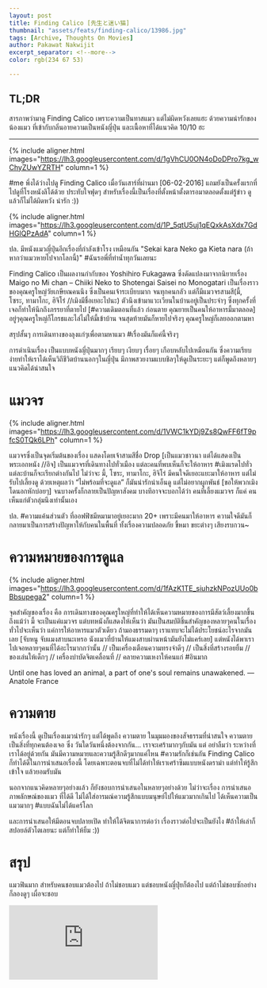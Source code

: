 ```yaml
---
layout: post
title: Finding Calico [先生と迷い猫]
thumbnail: "assets/feats/finding-calico/13986.jpg"
tags: [Archive, Thoughts On Movies]
author: Pakawat Nakwijit
excerpt_separator: <!--more-->
color: rgb(234 67 53)

---
```


## TL;DR
สารภาพว่ามาดู Finding Calico เพราะความเป็นทาสแมว แต่ไม่ผิดหวังเลยแฮะ ด้วยความน่ารักของน้องแมว ที่เข้ากับกลิ่นอายความเป็นหนังญี่ปุ่น และเนื้อหาที่ได้แนวคิด 10/10 ฮะ
<!--more-->

----------------
{% include aligner.html images="https://lh3.googleusercontent.com/d/1gVhCU0ON4oDoDPro7kg_wChyZUwYZRTH" column=1 %}

<span class="tag-en">#me</span> พึ่งได้ว่างไปดู Finding Calico เมื่อวันเสาร์ที่ผ่านมา [06-02-2016] แถมยังเป็นครั้งแรกที่ไปดูที่โรงหนังลิโด้ด้วย ประทับใจฟุดๆ สำหรับเรื่องนี้เป็นเรื่องที่ตั้งหน้าตั้งตารอมาตลอดตั้งแต่รู้ข่าว ดูแล้วก็ไม่ได้ผิดหวัง น่ารัก :))

{% include aligner.html images="https://lh3.googleusercontent.com/d/1P_5qtU5uj1qEQxkAsXdx7GdHGlQPzAdA" column=1 %}

ปล. มีหนังแมวญี่ปุ่นอีกเรื่องที่กำลังเข้าโรง เหมือนกัน "Sekai kara Neko ga Kieta nara (ถ้าหากว่าแมวหายไปจากโลกนี้)" <span class="tag-en"><span class="tag-en">#ฉันรอพี่ที่ท่าน้ำทุกวันเลยนะ</span></span>

Finding Calico เป็นผลงานกำกับของ Yoshihiro Fukagawa ซึ่งดัดแปลงมาจากนิยายเรื่อง Maigo no Mi chan – Chiiki Neko to Shotengai Saisei no Monogatari เป็นเรื่องราวของคุณครูใหญ่วัยเกษียณคนนึง ซึ่งเป็นคนเจ้าระเบียบมาก จนทุกคนกลัว แต่ก็มีแมวจรสามสี(มี้, โซระ, ทามาโกะ, ฮิจิโร่ //เมิงมีชื่อเยอะไปนะ) ตัวนึงเข้ามาแวะเวียนในบ้านอยู่เป็นประจำๆ ซึ่งทุกครั้งที่เจอก็ทำให้นึกถึงภรรยาที่ตายไป [<span class="tag-en"><span class="tag-en">#ความเดิมตอนที่แล้ว</span></span> ก่อนตาย คุณยายเป็นคนให้อาหารมี้มาตลอด] อยู่ๆคุณครูใหญ่ก็โกรธและไล่ไม่ให้มี้เข้าบ้าน จนสุดท้ายมันก็หายไปจริงๆ คุณครูใหญ่ก็เลยออกตามหา

สรุปสั้นๆ การเดินทางของลุงแก่ๆเพื่อตามหาแมว <span class="tag-en"><span class="tag-en">#เรื่องมันก็แค่นี้จริงๆ</span></span>

การดำเนินเรื่อง เป็นแบบหนังญี่ปุ่นมากๆ เรียบๆ เงียบๆ เรื่อยๆ เกือบหลับไปเหมือนกัน ซึ่งความเรียบง่ายทำให้เราได้เห็นวิถีชีวิตบ้านนอกๆในญี่ปุ่น มีภาพสวยงามแบบชิลๆให้ดูเป็นระยะๆ แต่ก็พูดถึงหลายๆแนวคิดได้น่าสนใจ


# แมวจร

{% include aligner.html images="https://lh3.googleusercontent.com/d/1VWC1kYDj9Zs8QwFF6fT9pfcS0TQk6LPh" column=1 %}

แมวจรซึ่งเป็นจุดเริ่มต้นของเรื่อง แสดงโดยเจ้าสามสีชื่อ Drop [เป็นแมวชาวนา แต่ได้แสดงเป็นพระเอกหนัง //อิจ] เป็นแมวจรที่เดินทางไปทั่วเมือง แต่ละคนที่พบเห็นก็จะให้อาหาร <span class="tag-en"><span class="tag-en">#เมิงแรดไปทั่ว</span></span> แต่ละบ้านก็จะเรียกต่างกันไป ไม่ว่าจะ มี้, โซระ, ทามาโกะ, ฮิจิโร่ มีคนใจดีเยอะแยะมาให้อาหาร แต่ไม่รับไปเลี้ยงดู ด้วยเหตุผลว่า “ไม่พร้อมที่จะดูแล” ก็มันน่ารักน่าเอ็นดู แต่ไม่อยากผูกพันธ์ [ขอให้พวกเมิง โดนอกหักบ่อยๆ] จนบางครั้งก็กลายเป็นปัญหาสังคม บางทีอาจจะบอกได้ว่า คนที่เลี้ยงแมวจร ก็แค่ คนเห็นแก่ตัวกลุ่มนึงเท่านั้นเอง

ปล. <span class="tag-en"><span class="tag-en">#ความแค้นส่วนตัว</span></span> ที่ออฟฟิซมีหมามาอยู่เยอะมาก 20+ เพราะมีคนมาให้อาหาร ความใจดีมันก็กลายมาเป็นการสร้างปัญหาให้กับคนในพื้นที่ ทั้งเรื่องความปลอดภัย ขี้หมา ขยะต่างๆ เสียงรบกวน~


# ความหมายของการดูแล

{% include aligner.html images="https://lh3.googleusercontent.com/d/1fAzK1TE_siuhzkNPozUUo0bBbsupega2" column=1 %}

จุดสำคัญของเรื่อง คือ การเดินทางของคุณครูใหญ่ที่ทำให้ได้เห็นความหมายของการมีสัตว์เลี้ยงมากขึ้น ถึงแม้ว่า มี้ จะเป็นแค่แมวจร แต่บทหนังก็แสดงให้เห็นว่า มันเป็นสมบัติชิ้นสำคัญของหลายๆคนในเรื่อง ทั่วไปจะเห็นว่า แค่การให้อาหารแมวตัวเดียว ถ้ามองธรรมดาๆ เราแทบจะไม่ได้ประโยชน์อะไรจากมันเลย [จับหนู จับแมงสาบนะเหรอ นังแมวที่บ้านให้แมงสาบผ่านหน้ามันยังไม่แคร์เลย] แต่หนังได้พาเราไปเจอหลายๆคนที่ได้อะไรมากกว่านั้น // เป็นเครื่องเตือนความทรงจำดีๆ // เป็นสิ่งที่สร้างรอยยิ้ม // ของเล่นให้เด็กๆ // เครื่องบำบัดจิตเคลื่อนที่ // คลายความเหงาให้คนแก่ <span class="tag-en"><span class="tag-en">#อินมาก</span></span>


<div class="blockquote">
Until one has loved an animal, a part of one's soul remains unawakened.
— Anatole France 
</div>

# ความตาย

หนังเรื่องนี้ ดูเป็นเรื่องแมวน่ารักๆ แต่ได้พูดถึง ความตาย ในมุมมองของสัจธรรมที่น่าสนใจ ความตายเป็นสิ่งที่ทุกคนต้องเจอ ซึ่ง วันใดวันหนึ่งต้องจากกัน... เราจะเศร้ามากๆกับมัน แต่ อย่าลืมว่า ระหว่างที่เราได้อยู่ด้วยกัน มันมีความหมายและความรู้สึกดีๆมากแค่ไหน <span class="tag-en"><span class="tag-en">#ความรักก็เช่นกัน</span></span> Finding Calico ก็ทำได้ดีในการนำเสนอเรื่องนี้ โดยเฉพาะตอนจบที่ไม่ได้ทำให้เราเศร้าซึมแบบหนังดราม่า แต่ทำให้รู้สึกเข้าใจ แล้วยอมรับมัน

นอกจากแนวคิดหลายๆอย่างแล้ว ก็ยังชอบการนำเสนอในหลายๆอย่างด้วย ไม่ว่าจะเรื่อง การนำเสนอภาพลักษณ์ของแมว ที่ได้ดี ไม่ได้ใส่อารมณ์ความรู้สึกแบบมนุษย์ไปให้แมวมากเกินไป ได้เห็นความเป็นแมวมากๆ <span class="tag-en"><span class="tag-en">#แบบฉันไม่ได้แคร์โลก</span></span>

และการนำเสนอให้มีตอนจบปลายเปิด ทำให้ได้จิตนาการต่อว่า เรื่องราวต่อไปจะเป็นยังไง <span class="tag-en"><span class="tag-en">#ถ้าให้เล่าก็สปอยล์ตัวโตเลยนะ</span></span> แต่ก็ทำให้ยิ้ม :))

# สรุป

แมวฟินมาก สำหรับคนชอบแมวต้องไป ถ้าไม่ชอบแมว แต่ชอบหนังญี่ปุ่ยก็ต้องไป แต่ถ้าไม่ชอบซักอย่างก็ลองดูๆ เผื่อจะชอบ


<div class="video-container">
    <iframe class="video" src="https://www.youtube.com/embed/5yrRQQJOhgI?feature=oembed" frameborder="0" scrolling="no" webkitAllowFullScreen mozallowfullscreen allowFullScreen></iframe>
</div>
